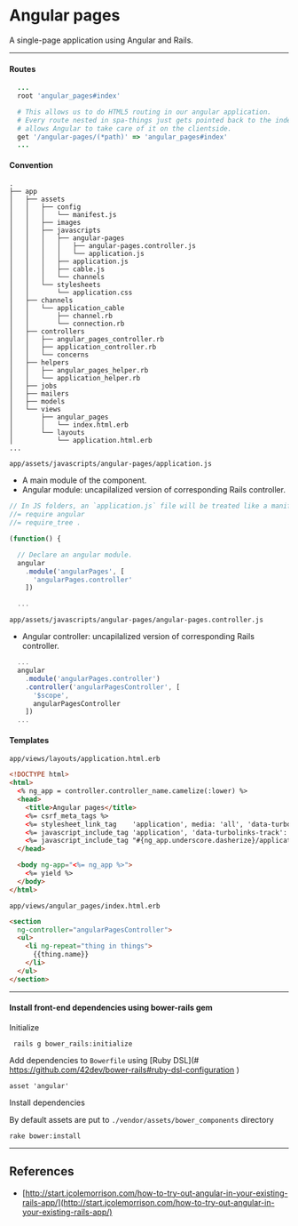 # Angular pages

A single-page application using Angular and Rails.

---

#### Routes

```rb
  ...
  root 'angular_pages#index'

  # This allows us to do HTML5 routing in our angular application.
  # Every route nested in spa-things just gets pointed back to the index which
  # allows Angular to take care of it on the clientside.
  get '/angular-pages/(*path)' => 'angular_pages#index'
  ...
```

#### Convention

```
.
├── app
│   ├── assets
│   │   ├── config
│   │   │   └── manifest.js
│   │   ├── images
│   │   ├── javascripts
│   │   │   ├── angular-pages
│   │   │   │   ├── angular-pages.controller.js
│   │   │   │   └── application.js
│   │   │   ├── application.js
│   │   │   ├── cable.js
│   │   │   └── channels
│   │   └── stylesheets
│   │       └── application.css
│   ├── channels
│   │   └── application_cable
│   │       ├── channel.rb
│   │       └── connection.rb
│   ├── controllers
│   │   ├── angular_pages_controller.rb
│   │   ├── application_controller.rb
│   │   └── concerns
│   ├── helpers
│   │   ├── angular_pages_helper.rb
│   │   └── application_helper.rb
│   ├── jobs
│   ├── mailers
│   ├── models
│   └── views
│       ├── angular_pages
│       │   └── index.html.erb
│       └── layouts
│           └── application.html.erb
...
```

`app/assets/javascripts/angular-pages/application.js`

- A main module of the component.
- Angular module: uncapilalized version of corresponding Rails controller.

```js
// In JS folders, an `application.js` file will be treated like a manifest file.
//= require angular
//= require_tree .

(function() {

  // Declare an angular module.
  angular
    .module('angularPages', [
      'angularPages.controller'
    ])

  ...
```

`app/assets/javascripts/angular-pages/angular-pages.controller.js`

- Angular controller: uncapilalized version of corresponding Rails controller.

```js
  ...
  angular
    .module('angularPages.controller')
    .controller('angularPagesController', [
      '$scope',
      angularPagesController
    ])
  ...
```

#### Templates

`app/views/layouts/application.html.erb`

```html
<!DOCTYPE html>
<html>
  <% ng_app = controller.controller_name.camelize(:lower) %>
  <head>
    <title>Angular pages</title>
    <%= csrf_meta_tags %>
    <%= stylesheet_link_tag    'application', media: 'all', 'data-turbolinks-track': 'reload' %>
    <%= javascript_include_tag 'application', 'data-turbolinks-track': 'reload' %>
    <%= javascript_include_tag "#{ng_app.underscore.dasherize}/application" if angular_page? %>
  </head>

  <body ng-app="<%= ng_app %>">
    <%= yield %>
  </body>
</html>
```

`app/views/angular_pages/index.html.erb`

```html
<section
  ng-controller="angularPagesController">
  <ul>
    <li ng-repeat="thing in things">
      {{thing.name}}
    </li>
  </ul>
</section>
```

---

#### Install front-end dependencies using bower-rails gem

Initialize

```
 rails g bower_rails:initialize
```

Add dependencies to `Bowerfile` using [Ruby DSL](# https://github.com/42dev/bower-rails#ruby-dsl-configuration
)

```
asset 'angular'
```

Install dependencies

By default assets are put to `./vendor/assets/bower_components` directory

```
rake bower:install
```

---

## References

- [http://start.jcolemorrison.com/how-to-try-out-angular-in-your-existing-rails-app/](http://start.jcolemorrison.com/how-to-try-out-angular-in-your-existing-rails-app/)
